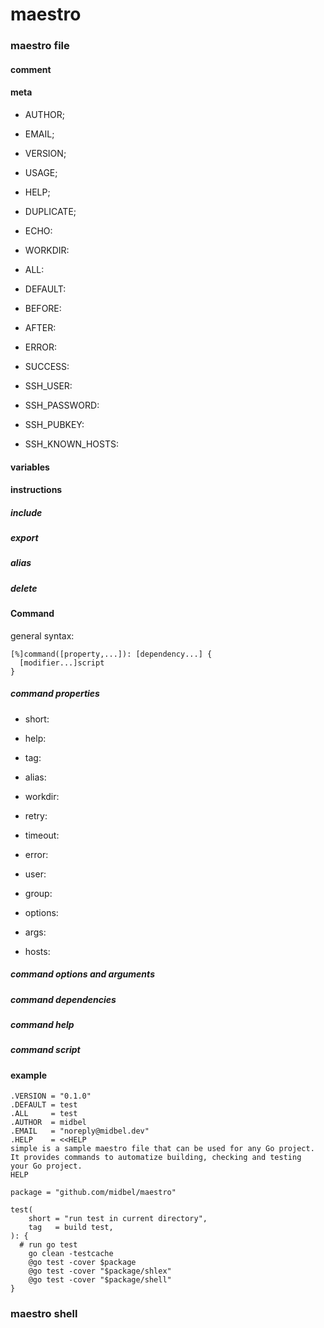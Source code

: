 # maestro

### maestro file

#### comment

#### meta

* AUTHOR;
* EMAIL;
* VERSION;
* USAGE;
* HELP;

* DUPLICATE;

* ECHO:
* WORKDIR:

* ALL:
* DEFAULT:
* BEFORE:
* AFTER:
* ERROR:
* SUCCESS:

* SSH_USER:
* SSH_PASSWORD:
* SSH_PUBKEY:
* SSH_KNOWN_HOSTS:

#### variables

#### instructions

##### include
##### export
##### alias
##### delete

#### Command

general syntax:

```
[%]command([property,...]): [dependency...] {
  [modifier...]script
}
```

##### command properties

* short:
* help:
* tag:
* alias:

* workdir:
* retry:
* timeout:
* error:

* user:
* group:

* options:
* args:

* hosts:

##### command options and arguments

##### command dependencies

##### command help

##### command script

#### example

```
.VERSION = "0.1.0"
.DEFAULT = test
.ALL     = test
.AUTHOR  = midbel
.EMAIL   = "noreply@midbel.dev"
.HELP    = <<HELP
simple is a sample maestro file that can be used for any Go project.
It provides commands to automatize building, checking and testing
your Go project.
HELP

package = "github.com/midbel/maestro"

test(
	short = "run test in current directory",
	tag   = build test,
): {
  # run go test
	go clean -testcache
	@go test -cover $package
	@go test -cover "$package/shlex"
	@go test -cover "$package/shell"
}
```

### maestro shell
